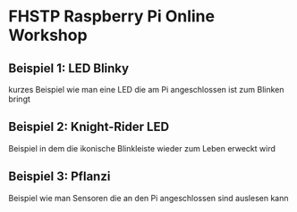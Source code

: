 # FHSTP Raspberry Pi Online Workshop

## Beispiel 1: LED Blinky
kurzes Beispiel wie man eine LED die am Pi angeschlossen ist zum Blinken bringt

## Beispiel 2: Knight-Rider LED
Beispiel in dem die ikonische Blinkleiste wieder zum Leben erweckt wird

## Beispiel 3: Pflanzi
Beispiel wie man Sensoren die an den Pi angeschlossen sind auslesen kann